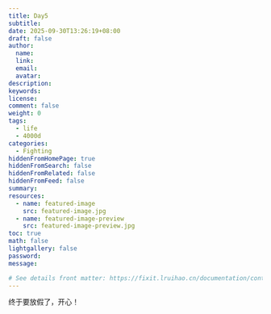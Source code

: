 ```yaml
---
title: Day5
subtitle:
date: 2025-09-30T13:26:19+08:00
draft: false
author:
  name:
  link:
  email:
  avatar:
description:
keywords:
license:
comment: false
weight: 0
tags:
  - life
  - 4000d
categories:
  - Fighting
hiddenFromHomePage: true
hiddenFromSearch: false
hiddenFromRelated: false
hiddenFromFeed: false
summary:
resources:
  - name: featured-image
    src: featured-image.jpg
  - name: featured-image-preview
    src: featured-image-preview.jpg
toc: true
math: false
lightgallery: false
password:
message:

# See details front matter: https://fixit.lruihao.cn/documentation/content-management/introduction/#front-matter
---
```



终于要放假了，开心！
<!--more-->
